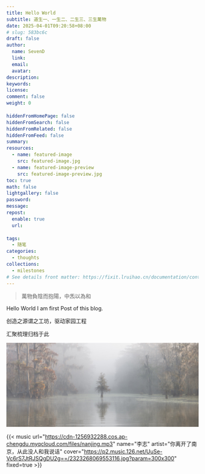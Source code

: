 ```yaml
---
title: Hello World
subtitle: 道生一、一生二、二生三、三生萬物
date: 2025-04-01T09:20:58+08:00
# slug: 583bc6c
draft: false
author:
  name: SevenD
  link:
  email:
  avatar:
description:
keywords:
license:
comment: false
weight: 0

hiddenFromHomePage: false
hiddenFromSearch: false
hiddenFromRelated: false
hiddenFromFeed: false
summary:
resources:
  - name: featured-image
    src: featured-image.jpg
  - name: featured-image-preview
    src: featured-image-preview.jpg
toc: true
math: false
lightgallery: false
password:
message:
repost:
  enable: true
  url:

tags:
  - 随笔
categories:
  - thoughts
collections:
  - milestones
# See details front matter: https://fixit.lruihao.cn/documentation/content-management/introduction/#front-matter
---
```


<!--more-->

> 萬物負陰而抱陽，中炁以為和

Hello World
I am first Post of this blog.

创造之源谓之工坊，驱动家园工程

汇聚梳理归档于此

![逝如者斯乎，不舍昼夜](images/landscapephotographer201911.jpg '逝如者斯乎，不舍昼夜')

{{< music url="https://cdn-1256932288.cos.ap-chengdu.myqcloud.com/files/nanjing.mp3" name="李志" artist="你离开了南京，从此没人和我说话" cover="https://p2.music.126.net/UuSe-Vc6rS7JtRJSQgDU2g==/2323268069553116.jpg?param=300x300" fixed=true >}}